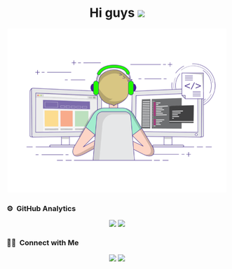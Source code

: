 <h1 align="center"> Hi guys <img src="https://github.com/TheDudeThatCode/TheDudeThatCode/blob/master/Assets/Hi.gif" width="40px"></h1>

<p align="center">
  <img src="https://raw.githubusercontent.com/devSouvik/devSouvik/master/gif3.gif" width="500" />
</p>

### ⚙️ &nbsp;GitHub Analytics

<p align="center">
<a>
  <img height="180em" src="https://github-readme-stats-eight-theta.vercel.app/api?username=lehuuhieu-1011&show_icons=true&theme=light"/>
  <img height="180em" src="https://github-readme-stats-eight-theta.vercel.app/api/top-langs/?username=lehuuhieu-1011&layout=compact&langs_count=8&theme=light"/>
</a>
</p>

### 🤝🏻 &nbsp;Connect with Me
<p align="center">
  <a href="mailto:lehuuhieuak@gmail.com"><img src="https://img.shields.io/badge/-lehuuhieuak@gmail.com-D14836?style=flat&logo=Gmail&logoColor=white"/></a>
  <a href="https://facebook.com/lehuuhieu.1011"><img src="https://img.shields.io/badge/-@lehuuhieu.1011-1877F2?style=flat&logo=Facebook&logoColor=white"/></a>
</p>
